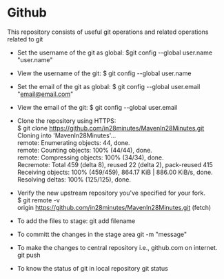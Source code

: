 # Github
This repository consists of useful git operations and related operations related to git

- Set the username of the git as global:
  $git config --global user.name "user.name"

- View the username of the git:
  $ git config --global user.name

- Set the email of the git as global:
  $ git config --global user.email "email@email.com"

- View the email of the git:
  $ git config --global user.email

- Clone the repository using HTTPS:  
      $ git clone https://github.com/in28minutes/MavenIn28Minutes.git  
      Cloning into 'MavenIn28Minutes'...  
      remote: Enumerating objects: 44, done.  
      remote: Counting objects: 100% (44/44), done.  
      remote: Compressing objects: 100% (34/34), done.  
      Recremote: Total 459 (delta 8), reused 22 (delta 2), pack-reused 415  
      Receiving objects: 100% (459/459), 864.17 KiB | 886.00 KiB/s, done.  
      Resolving deltas: 100% (125/125), done.  

- Verify the new upstream repository you've specified for your fork.  
      $ git remote -v  
      origin  https://github.com/in28minutes/MavenIn28Minutes.git (fetch)  
      
- To add the files to stage:
	git add filename

- To committ the changes in the stage area
	git -m "message"
- To make the changes to central repository i.e., github.com on internet.
	git push
- To know the status of git in local repository
	git status
